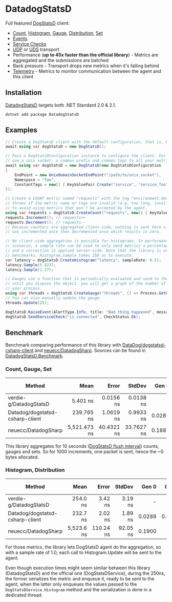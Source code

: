 # DatadogStatsD
Full featured [DogStatsD](https://docs.datadoghq.com/developers/dogstatsd) client:
- [Count](https://docs.datadoghq.com/developers/metrics/types/?tab=count#metric-types),
  [Histogram](https://docs.datadoghq.com/developers/metrics/types/?tab=count#metric-types),
  [Gauge](https://docs.datadoghq.com/developers/metrics/types/?tab=gauge#metric-types),
  [Distribution](https://docs.datadoghq.com/developers/metrics/types/?tab=distribution#metric-types),
  [Set](https://statsd.readthedocs.io/en/v3.2.1/types.html#sets)
- [Events](https://docs.datadoghq.com/events)
- [Service Checks](https://docs.datadoghq.com/developers/service_checks)
- [UDP](https://docs.datadoghq.com/developers/dogstatsd/?tab=hostagent#how-it-works) or
  [UDS](https://docs.datadoghq.com/developers/dogstatsd/unix_socket) transport
- Performance (**up to 45x faster than the official library**) - Metrics are aggregated and the submissions are batched
- Back pressure - Transport drops new metrics when it's falling behind
- [Telemetry](https://docs.datadoghq.com/developers/dogstatsd/high_throughput/?tab=go#client-side-telemetry) -
  Metrics to monitor communication between the agent and this client

## Installation
[DatadogStatsD](https://www.nuget.org/packages/DatadogStatsD) targets both .NET Standard 2.0 & 2.1.

`dotnet add package DatadogStatsD`

## Examples

```csharp
// Create a DogStatsD client with the default configuration, that is, UDP on port 8125.
await using var dogStatsD = new DogStatsD();

// Pass a DogStatsDConfiguration instance to configure the client. For example, to
// use a unix socket, a common prefix and common tags to all your metrics:
await using var dogStatsD = new DogStatsD(new DogStatsDConfiguration
{
    EndPoint = new UnixDomainSocketEndPoint("/path/to/unix.socket"),
    Namespace = "foo",
    ConstantTags = new[] { KeyValuePair.Create("service", "service_foo") },
});

// Create a COUNT metric named "requests" with the tag "environment:dev". The method
// throws if the metric name or tags are invalid (e.g. too long, invalid characters)
// to avoid using metrics that won't be accepted by the agent.
using var requests = dogStatsD.CreateCount("requests", new[] { KeyValuePair.Create("env", "dev") });
requests.Increment(); // requests++
requests.Decrement(); // requests--
// Because counters are aggregated client-side, nothing is sent here since the metric
// was incremented once then decremented once which results in zero.

// No client-side aggregation is possible for histograms. In performance sensitive
// scenario, a sample rate can be used to only send metrics a percentage of the time
// and a correction is applied server-side. Note that the library is very fast. In the
// benchmarks, Histogram.Sample takes 250 ns to execute.
var latency = dogStatsD.CreateHistogram("latency", sampleRate: 0.5);
latency.Sample(5.423);
latency.Sample(1.27);

// Gauges use a function that is periodically evaluated and send to the agent. Here,
// until you dispose the object. you will get a graph of the number of threads in
// your process.
using var threads = dogStatsD.CreateGauge("threads", () => Process.GetCurrentProcess().Threads.Count);
// You can also manually update the gauge.
threads.Update(25);

dogStatsD.RaiseEvent(AlertType.Info, title: "Bad thing happened", message: "This happened");
dogStatsD.SendServiceCheck("is_connected", CheckStatus.Ok);
```

## Benchmark

Benchmark comparing performance of this library
with [DataDog/dogstatsd-csharp-client](https://github.com/DataDog/dogstatsd-csharp-client)
and [neuecc/DatadogSharp](https://github.com/neuecc/DatadogSharp).
Sources can be found in [DatadogStatsD.Benchmark](https://github.com/verdie-g/DatadogStatsD/blob/master/DatadogStatsD.Benchmark/Program.cs).

### Count, Gauge, Set

|                          Method |         Mean |      Error |     StdDev |  Gen 0 |  Gen 1 | Gen 2 | Allocated |
|-------------------------------- |-------------:|-----------:|-----------:|-------:|-------:|------:|----------:|
|          verdie-g/DatadogStatsD |     5.401 ns |  0.0156 ns |  0.0138 ns |      - |      - |     - |         - |
| Datadog/dogstatsd-csharp-client |   239.765 ns |  1.0619 ns |  0.9933 ns | 0.0289 | 0.0004 |     - |      91 B |
|             neuecc/DatadogSharp | 5,521.473 ns | 40.4321 ns | 33.7627 ns | 0.1889 |      - |     - |     599 B |

This library aggregates for 10 seconds ([DogStatsD flush interval](https://docs.datadoghq.com/developers/dogstatsd/data_aggregation/#how-is-aggregation-performed-with-the-dogstatsd-server))
counts, gauges and sets. So for 1000 increments, one packet is sent, hence the ~0 bytes allocated.

### Histogram, Distribution

|                          Method |       Mean |     Error |   StdDev |  Gen 0 |  Gen 1 | Gen 2 | Allocated |
|-------------------------------- |-----------:|----------:|---------:|-------:|-------:|------:|----------:|
|          verdie-g/DatadogStatsD |   254.0 ns |   3.42 ns |  3.19 ns |      - |      - |     - |         - |
| Datadog/dogstatsd-csharp-client |   232.7 ns |   2.02 ns |  1.89 ns | 0.0289 | 0.0004 |     - |      91 B |
|             neuecc/DatadogSharp | 5,523.6 ns | 110.24 ns | 92.05 ns | 0.1900 |      - |     - |     599 B |

For those metrics, the library lets DogStatsD agent do the aggregation, so with
a sample rate of 1.0, each call to Histogram.Update will be sent to the agent.

Even though execution times might seem similar between this library (DatadogStatsD)
and the official one (DogStatsDService), during the 250ns, the former serializes
the metric and enqueue it, ready to be sent to the agent, when the latter only
enqueues the values passed to the `DogStatsDService.Histogram` method and the
serialization is done in a dedicated thread.
